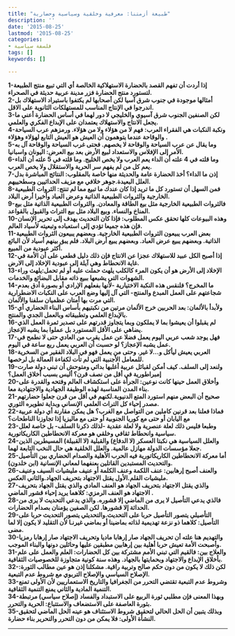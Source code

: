 ```yaml
---
title: "طبيعة أزمتنا: معرفية وخلقية وسياسية وحضارية"
description: ''
date: '2015-08-25'
lastmod: '2015-08-25'
categories:
- فلسفة سياسية
tags: []
keywords: []

---
```

**1-إذا أردت أن تفهم القصد بالحضارة الاستهلاكية الخالصة أي التي تبيع منتج الطبيعة لتستورد منتج الحضارة فزر مدينة عربية حديثة في الصحراء.  
2-أمثالها موجودة في جنوب شرق آسيا لكن أصحابها لم يكتفوا باستيراد الاستهلاك بل اندرجوا في الإنتاج المناسب للمستهلكات الثانوية على الاقل.  
3-لكن الصنفين الجنوب شرق آسيوي والخليجي لا دور لهما في أساس الحضارة أعني ما يجعل الانتاج والاستهلاك يعتمدان على الإبداع الفكري والعلمي.  
4-ونكبة النكبات هي الفقراء العرب: فهم لا من هؤلاء ولا من هؤلاء. ورمزهم عرب السياحة والوقاحة عندما يتوهمون أن العيش هو العيش التابع لهؤلاء وهؤلاء .  
5-وما يقال عن عرب السياحة والوقاحة لا يخصهم. فحتى غرب السياحة والوقاحة آل به الأمر إلى الإفلاس والاستعداد لبيع الأرض بعد بيع العرض: اليونان واسبانيا.  
6-وما قلته في 4 علته أن الداء يعم العرب ولا يخص الخليج. وما قلته في 5 علته أن الداء يعم كل من لم يفهم سر الحرية والاستقلال ولا يخص العرب.  
7-إذن ما الداء؟ أخذ الحضارة عامة والحديثة منها خاصة بالمقلوب: النتائج المباشرة بدل العلل البعيدة.جوهر خلافي مع مزيف الحداثيين وسطحييهم.  
8-فمن السهل أن تستورد كل ما تريد إذا كان عندك ما تبيع مما لم تنتج: الثروات الطبيعية الخارجية والثروات الطبيعية الذاتية وعرض العباد وأخيرا أرض البلاد.  
9-فالثروات الطبيعية الخارجية مثل بيع الطاقة والمعادن. والثروات الطبيعية الذاتية مثل بيع المناخ والنساء. وبيع البلاد مثل بيع التراث والقبول بالقواعد.  
10-وهذه البيوعات كلها تحقق عكس المطلوب: فإذا كان التحديث يهدف إلى تحرير الإنسان فإن هذه جميعا تؤدي إلى استعباده وتبعيته لأسياد العالم.  
11-بعض العرب يبيعون الثروات الطبيعية الخارجية. وبعضهم يبيعون الثروات الطبيعية الذاتية. وبعضهم يبيع عرض العباد. وبعضهم يبيع أرض البلاد. فلم يبق بينهم أسياد لأن البائع أكثر عبودية من المبيع.  
12-إذا أصبح الكل عبيد للاستهلاك عجزا عن الانتاج فإن ذلك دليل قطعي على أن الأمة في غاية الانحطاط وهي آيلة إلى عبودية الإخلاد إلى الارض.  
13-الإخلاد إلى الأرض هو أن يكون المرء كالكلب يلهث حملت عليه أو لم تحمل:يلهث وراء الشهوات التي يشبعها ببيع ذاته مقابل البضائع والخدمات.  
14-ما المخرج؟ فلنقس هذه النكبة الاختيارية -لأنها بفعلهم الإرادي أو بصورة أدق بعدم شجاعتهم على العمل المبدع والمنتج- التي آل إليها وضع العرب على النكبات الاضطرارية التي مرت بها أمتان عظميان سلفنا والألمان.  
15-ولأبدأ بالألمان: بعد الحربين خرج الألمان مرتين من نكبتيهم بأساس البناء الحضاري أي بالإبداع العلمي وتطبيقاته وبالعمل الجدي والمنتج.  
16-لم يقبلوا أن يعيشوا بما لا يملكون وبما يتجاوز قدرتهم على تصدير ثمرة العمل الذي يضاهي على الأقل المستورد بل عملوا بما يشبه الإعجاز.  
17-فهل يوجد شعب عربي اليوم يعمل فضلا عن عمل يقرب من العادي حتى لا نطمح في عمل يشبه الإعجاز؟ لو حسبت أن العربي يعمل ربع ساعة في اليوم.  
18-العربي يعيش ليأكل و…لا غير. وحتى من يعمل فهو في البلاد الفقير من السخرية للمعامل الأجنبية التي لم تأت لكفاءة العمالة بل لرخصها.  
19-ولنعد إلى السلف. كيف أمكن لقبائل عربية أغلبها بدائي ومتوحش أن تبني دولة صارت إمبراطورية في أقل من نصف قرن؟ أليس بسبب أخلاق العمل؟  
20-وأخلاق العمل حينها كانت نوعين: الجرأة على استكشاف العالم وفتحه والقدرة على بناء المدن المناسبة لهذه الوظيفة الجهادية والاجتهادية معا.  
21-صحيح أن البعض منهم استورد المتع الدنيوية.لكنهم في أقل من قرن جعلوا حضارتهم مصدر إحياء كل التراث العلمي الإنساني وبداية تطويره الثوري.  
22-فماذا فعلنا بعد قرنين كاملين من التواصل مع الغرب؟ هل يمكن مقارنة أي دولة عربية مع اليابان أو حتى مع كوريا الجنوبية أو حتى مع ماليزيا إذا تجاوزنا الناطحات؟  
23-وطبعا فليس ذلك لعلة عنصرية ولا لعلة عقدية -لذلك ذكرنا السلف- بل خاصة لعلل سياسية وانحطاط ثقافي وخلقي هو معركة الانحطاطين الكاريكاتورية.  
24-والعلل السياسية هي نكبتا العسكر (لا الدفاع) والقبلية (لا القبيلة) المسيطرين الذين جعلا مؤسسات الدولة مهازل عالمية. والعلل الخلقية هي حال النخب التابعة لهما.  
25-أما معركة الانحطاطين الكاريكاتورية فيه الحرب الأهلية والصدام الحضاري بين التأصيل والتحديث المستبدين القاتلين بعنفهما لمعاني الإنسانية (ابن خلدون).  
26-والعنف أصبح إرهابين: عنف اللكمة وعنف الكلمة أو عنيف مليشيات السيف وعنيف مليشيات القلم.الأول يقتل الاجتهاد بتحريف الجهاد.والثاني العكس.  
27-والذي يقتل الاجتهاد بتحريف الجهاد هو العنف المادي والذي يقتل الجهاد بتحريف الاجتهاد هو العنف الرمزي: كلاهما يريد إحياء قشور الماضي .  
28-فالذي يدعي التأصيل لا يرى من الماضي إلا قشوره. والذي يدعي التحديث لا يرى من الحداثة إلا قشورها. لكن الصفين يؤمنان بصدام الحضارات.  
29-التأصيلي يتصور التأصيل حربا على التحديث.والتحديثي يتصور التحديث حربا على التأصيل: كلاهما ذو نزعة تهديمية لذاته بماضينا أو بماضي غيرنـا لأن التقليد لا يكون إلا لما مضى.  
30-والتهديم هنا علته أن تحريف الجهاد صار إرهابا ماديا وتحريف الاجتهاد صار إرهابا رمزيا وأصبحت الأمة تعيش حربا أهلية بين إرهابين مطبقين عليها وحائلين دونها والبناء الموجب.  
31-والعلاج بين: فالقيم التي تبني الأمم مشتركة بين كل الحضارات: العلم والعمل على علم بأخلاق الإبداع والاجتهاد وبحمايتها بالجهاد. وهذه سنة كونية متجاوزة للخصوصيات الثقافية.  
32-لكن ذلك لا يكون من دون حكم صالح وتربية راقية. مشكلنا إذن هو عين مطالب الثورة: الإصلاح السياسي والإصلاح التربوي مع شروط عدم التبعية.  
33-وشروط عدم التبعية تقتضي التحرر من الجغرافيا والتاريخ الاستعماريين لأن الأولى تمنع التنمية المادية والثاني يمنع التنمية الثقافية.  
34-وبهذا المعنى فإن مطلبي ثورة الربيع على الاستبداد والفساد (إصلاح سياسي) مرتبطة بثورة العاصفة على الاستضعاف والاستتباع: الحرية والتحرر.  
35-وبذلك يتبين أن الحل الحالي لتحقيق شروط الاستئناف هو عينه الحل الماضي لتحقيق النشأة الأولى: فلا يمكن من دون التحرر والتحرير بناء حضارة.**

---

###